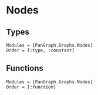 # Nodes

## Types
```@autodocs
Modules = [PanGraph.Graphs.Nodes]
Order = [:type, :constant]
```

## Functions
```@autodocs
Modules = [PanGraph.Graphs.Nodes]
Order = [:function]
```
